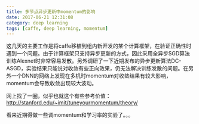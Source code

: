 ```yaml
---
title: 多节点异步更新中momentum的影响
date: 2017-06-21 12:31:08
category: deep learning
tags: [caffe, deep learning, momentum]
---
```



这几天的主要工作是将caffe移植到组内新开发的某个计算框架，在验证正确性时遇到一个问题。由于计算框架只支持异步更新的方式，因此采用全异步SGD算法训练Alexnet时非常容易发散。另外调研了一下近期发布的异步更新算法DC-ASGD，实验结果只能说对收敛有些正向效果，仍无法解决训练发散的问题。在另外一个DNN的网络上发现在多机时momentum对收敛结果有较大影响，momentum会导致收敛出现较大波动。

网上找了一圈，似乎也就这个有些参考价值：
http://stanford.edu/~imit/tuneyourmomentum/theory/

看来近期得做一些调momentum和学习率的实验了。。。
